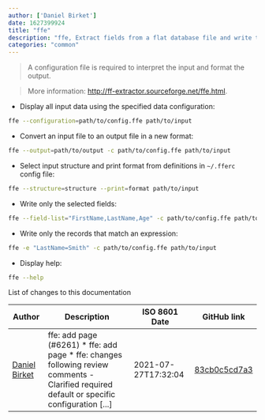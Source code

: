 ```yaml
---
author: ['Daniel Birket']
date: 1627399924
title: "ffe"
description: "ffe, Extract fields from a flat database file and write to another format."
categories: "common"
---
```

> A configuration file is required to interpret the input and format the output.

> More information: <http://ff-extractor.sourceforge.net/ffe.html>.

- Display all input data using the specified data configuration:

```bash
ffe --configuration=path/to/config.ffe path/to/input
```

- Convert an input file to an output file in a new format:

```bash
ffe --output=path/to/output -c path/to/config.ffe path/to/input
```

- Select input structure and print format from definitions in `~/.fferc` config file:

```bash
ffe --structure=structure --print=format path/to/input
```

- Write only the selected fields:

```bash
ffe --field-list="FirstName,LastName,Age" -c path/to/config.ffe path/to/input
```

- Write only the records that match an expression:

```bash
ffe -e "LastName=Smith" -c path/to/config.ffe path/to/input
```

- Display help:

```bash
ffe --help
```
List of changes to this documentation


Author | Description | ISO 8601 Date | GitHub link
------|-----|-----|-----
[Daniel Birket](mailto:danielb@birket.com) | ffe: add page (#6261) * ffe: add page * ffe: changes following review comments - Clarified required default or specific configuration [...] | 2021-07-27T17:32:04 | [83cb0c5cd7a3](https://github.com/tldr-pages/tldr/commit/83cb0c5cd7a382dafe4298607c51de82db805fbc)


